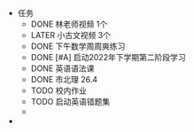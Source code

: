 - 任务
	- DONE  林老师视频 1个
	- LATER 小古文视频 3个
	- DONE 下午数学周周爽练习
	- DONE  [#A] 启动2022年下学期第二阶段学习
	- DONE 英语语法课
	- DONE  市北理 26.4
	- TODO 校内作业
	- TODO 启动英语错题集
	-
-
